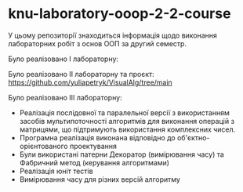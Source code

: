 # knu-laboratory-ooop-2-2-course

У цьому репозиторії знаходиться інформація щодо виконання лабораторних робіт з основ ООП за другий семестр.

Було реалізовано І лабораторну:

Було реалізовано ІІ лабораторну та проєкт: https://github.com/yuliapetryk/VisualAlg/tree/main

Було реалізовано ІІІ лабораторну:
- Реалізація послідовної та паралельної версії з використанням засобів мультипоточності алгоритмів для виконання операцій з матрицями, що підтримують використання комплексних чисел.
- Програмна реалізація виконана відповідно до об'єктно-орієнтованого проектування
- Були використані патерни Декоратор (вимірювання часу) та Фабричний метод (керування алгоритмами)
- Реалізація юніт тестів
- Вимірювання часу для різних версій алгоритму
